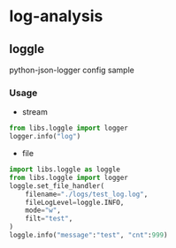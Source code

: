 # log-analysis

## loggle
python-json-logger config sample
### Usage
- stream
```python
from libs.loggle import logger
logger.info("log")
```
- file
```python
import libs.loggle as loggle
from libs.loggle import logger
loggle.set_file_handler(
    filename="./logs/test_log.log",
    fileLogLevel=loggle.INFO,
    mode="w",
    filt="test",
)
loggle.info("message":"test", "cnt":999)
```
